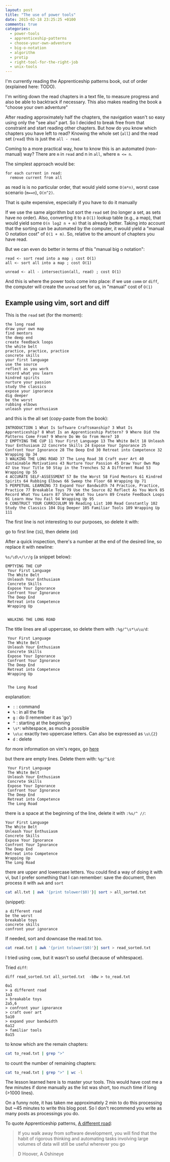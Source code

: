 ```yaml
---
layout: post
title: "The use of power tools"
date: 2015-02-18 23:25:25 +0100
comments: true
categories:
  - power-tools
  - apprenticeship-patterns
  - choose-your-own-adventure
  - big-o-notation
  - algorithm
  - protip
  - right-tool-for-the-right-job
  - unix-tools
---
```


I'm currently reading the Apprenticeship patterns book, out of order (explained here: TODO).

I'm writing down the read chapters in a text file, to measure progress and also be able to backtrack if necessary. This also makes reading the book a "choose your own adventure"

After reading approximately half the chapters, the navigation wasn't so easy using only the "see also" part. So I decided to break free from that constraint and start reading other chapters. But how do you know which chapters you have left to read? Knowing the whole set (``all``) and the read set (``read``) this is just the ``all - read``.

Coming to a more practical way, how to know this is an automated (non-manual) way? There are ``m`` in ``read`` and n in ``all``, where ``m <= n``.

The simplest approach would be:

```
for each current in read:
  remove current from all
```

as read is is no particular order, that would yield some ``O(m*n)``, worst case scenario (``m==n``), ``O(n^2)``.

That is quite expensive, especially if you have to do it manually

If we use the same algorithm but sort the ``read`` set (no longer a set, as sets have no order). Also, converting it to a ``O(1)`` lookup table (e.g., a map), that would yield some ``O(n log2 n + m)`` that is already better. Taking into account that the sorting can be automated by the computer, it would yield a "manual O notation cost" of ``O(1 + m)``. So, relative to the amount of chapters you have read.

But we can even do better in terms of this "manual big o notation":

```
read <- sort read into a map ; cost O(1)
all <- sort all into a map ; cost O(1)

unread <- all - intersection(all, read) ; cost O(1)
```

And this is where the power tools come into place: if we use ``comm`` or ``diff``, the computer will create  the ````unread```` set for us, in "manual" cost of ``O(1)``

## Example using vim, sort and diff

This is the ``read`` set (for the moment):
```
the long road
draw your own map
find mentors
the deep end
create feedback loops
the white belt
practice, practice, practice
concrete skills
your first language
use the source
reflect as you work
record what you learn
kindred spirits
nurture your passion
study the classics
expose your ignorance
dig deeper
be the worst
rubbing elbows
unleash your enthusiasm
```

and this is the all set (copy-paste from the book):

```
INTRODUCTION 1 What Is Software Craftsmanship? 3 What Is Apprenticeship? 8 What Is an Apprenticeship Pattern? 9 Where Did the Patterns Come From? 9 Where Do We Go from Here? 10
2 EMPTYING THE CUP 11 Your First Language 13 The White Belt 18 Unleash Your Enthusiasm 22 Concrete Skills 24 Expose Your Ignorance 25 Confront Your Ignorance 28 The Deep End 30 Retreat into Competence 32 Wrapping Up 34
3 WALKING THE LONG ROAD 37 The Long Road 38 Craft over Art 40 Sustainable Motivations 43 Nurture Your Passion 45 Draw Your Own Map 47 Use Your Title 50 Stay in the Trenches 52 A Different Road 53 Wrapping Up 55
4 ACCURATE SELF-ASSESSMENT 57 Be the Worst 58 Find Mentors 61 Kindred Spirits 64 Rubbing Elbows 66 Sweep the Floor 68 Wrapping Up 71
5 PERPETUAL LEARNING 73 Expand Your Bandwidth 74 Practice, Practice, Practice 77 Breakable Toys 79 Use the Source 82 Reflect As You Work 85 Record What You Learn 87 Share What You Learn 89 Create Feedback Loops 91 Learn How You Fail 94 Wrapping Up 95
6 CONSTRUCT YOUR CURRICULUM 99 Reading List 100 Read Constantly 102 Study the Classics 104 Dig Deeper 105 Familiar Tools 109 Wrapping Up 111
```
The first line is not interesting to our purposes, so delete it with:

go to first line (``1G``), then delete (``dd``)

After a quick inspection, there's a number at the end of the desired line, so replace it with newline:

``%s/\d\+/\r/g`` (a snippet below):

```
EMPTYING THE CUP 
 Your First Language
 The White Belt 
 Unleash Your Enthusiasm 
 Concrete Skills 
 Expose Your Ignorance
 Confront Your Ignorance 
 The Deep End 
 Retreat into Competence 
 Wrapping Up 


 WALKING THE LONG ROAD 
```

The title lines are all uppercase, so delete them with ``:%g/^\s*\u\u/d``:

```
 Your First Language 
 The White Belt 
 Unleash Your Enthusiasm
 Concrete Skills 
 Expose Your Ignorance
 Confront Your Ignorance
 The Deep End
 Retreat into Competence
 Wrapping Up 
 
 
 The Long Road 
```

explanation:

  * ``:`` : command
  * ``%`` : in all the file
  * ``g`` : do (I remember it as 'go')
  * ``^`` : starting at the beginning
  * ``\s*``: whitespace, as much a possible
  * ``\u\u``: exactly two uppercase letters. Can also be expressed as ``\u\{2}``
  * ``d`` : delete

for more information on vim's regex, go [here](http://vimregex.com/)

but there are empty lines. Delete them with: ``%g/^$/d``:

```
 Your First Language
 The White Belt
 Unleash Your Enthusiasm
 Concrete Skills
 Expose Your Ignorance 
 Confront Your Ignorance
 The Deep End 
 Retreat into Competence
 The Long Road
```

there is a space at the beginning of the line, delete it with ``:%s/^ //``:

```
Your First Language 
The White Belt 
Unleash Your Enthusiasm 
Concrete Skills 
Expose Your Ignorance  
Confront Your Ignorance 
The Deep End  
Retreat into Competence 
Wrapping Up  
The Long Road  
```

there are upper and lowercase letters. You could find a way of doing it with vi, but I prefer something that I can remember: save the document, then process it with ``awk`` and ``sort``

```bash
cat all.txt | awk '{print tolower($0)'}| sort > all_sorted.txt
```

(snippet):

```
a different road 
be the worst 
breakable toys 
concrete skills 
confront your ignorance 
```

If needed, sort and downcase the read.txt too.

```bash
cat read.txt | awk '{print tolower($0)'}| sort > read_sorted.txt
```

I tried using ``comm``, but it wasn't so useful (because of whitespace).

Tried ``diff``:

```
diff read_sorted.txt all_sorted.txt  -bBw > to_read.txt

0a1
> a different road 
1a3
> breakable toys 
2a5,6
> confront your ignorance 
> craft over art 
5a10
> expand your bandwidth 
6a12
> familiar tools 
8a15
```

to know which are the remain chapters:

```bash
cat to_read.txt | grep ">"
```

to count the number of remaining chapters:

```bash
cat to_read.txt | grep ">" | wc -l
```

The lesson learned here is to master your tools. This would have cost me a few minutes if done manually as the list was short, too much time if long (>1000 lines).

On a funny note, it has taken me approximately 2 min to do this processing but ~45 minutes to write this blog post. So I don't recommend you write as many posts as processings you do.

To quote Apprenticeship patterns, [A different road](http://chimera.labs.oreilly.com/books/1234000001813/ch03.html#solution_id16):

> If you walk away from software development, you will find that the habit of rigorous thinking and automating tasks involving large volumes of data will still be useful wherever you go
>
> D Hoover, A Oshineye